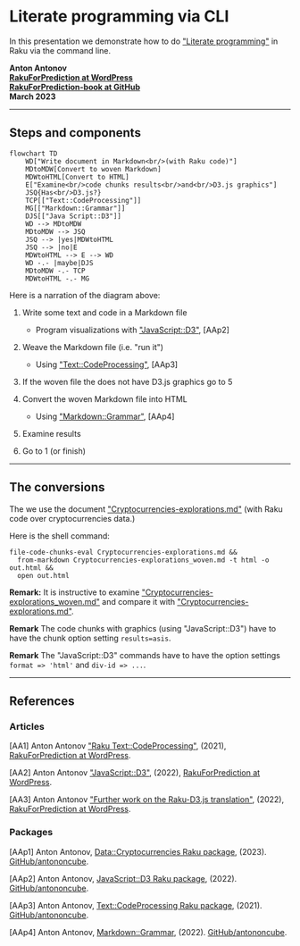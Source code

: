 # Literate programming via CLI

In this presentation we demonstrate how to do 
["Literate programming"](https://en.wikipedia.org/wiki/Literate_programming)
in Raku via the command line.

**Anton Antonov   
[RakuForPrediction at WordPress](https://rakuforprediction.wordpress.com)   
[RakuForPrediction-book at GitHub](https://github.com/antononcube/RakuForPrediction-book)   
March 2023**

-------

## Steps and components

```mermaid
flowchart TD
    WD["Write document in Markdown<br/>(with Raku code)"]
    MDtoMDW[Convert to woven Markdown]
    MDWtoHTML[Convert to HTML]
    E["Examine<br/>code chunks results<br/>and<br/>D3.js graphics"]
    JSQ{Has<br/>D3.js?}
    TCP[["Text::CodeProcessing"]]
    MG[["Markdown::Grammar"]]
    DJS[["Java Script::D3"]]
    WD --> MDtoMDW
    MDtoMDW --> JSQ 
    JSQ --> |yes|MDWtoHTML
    JSQ --> |no|E
    MDWtoHTML --> E --> WD
    WD -.- |maybe|DJS
    MDtoMDW -.- TCP
    MDWtoHTML -.- MG
```

Here is a narration of the diagram above:

1. Write some text and code in a Markdown file

    - Program visualizations with ["JavaScript::D3"](https://raku.land/zef:antononcube/JavaScript::D3), [AAp2] 

2. Weave the Markdown file (i.e. "run it")
    
    - Using ["Text::CodeProcessing"](https://raku.land/zef:antononcube/Text::CodeProcessing), [AAp3]

3. If the woven file the does not have D3.js graphics go to 5

4. Convert the woven Markdown file into HTML

    -  Using ["Markdown::Grammar"](https://raku.land/zef:antononcube/Markdown::Grammar), [AAp4]

5. Examine results

6. Go to 1 (or finish)

-------

## The conversions

The we use the document
["Cryptocurrencies-explorations.md"](./Documents/Cryptocurrencies-explorations.md)
(with Raku code over cryptocurrencies data.)

Here is the shell command:

```
file-code-chunks-eval Cryptocurrencies-explorations.md && 
  from-markdown Cryptocurrencies-explorations_woven.md -t html -o out.html && 
  open out.html
```

**Remark:** It is instructive to examine 
["Cryptocurrencies-explorations_woven.md"](./Documents/Cryptocurrencies-explorations_woven.md)
and compare it with
["Cryptocurrencies-explorations.md"](./Documents/Cryptocurrencies-explorations.md).

**Remark** The code chunks with graphics (using "JavaScript::D3") have to have the chunk option setting `results=asis`. 

**Remark** The "JavaScript::D3" commands have to have the option settings `format => 'html'` and `div-id => ...`. 

-------

## References

### Articles

[AA1] Anton Antonov
["Raku Text::CodeProcessing"](https://rakuforprediction.wordpress.com/2021/07/13/raku-textcodeprocessing/),
(2021),
[RakuForPrediction at WordPress](https://rakuforprediction.wordpress.com).

[AA2] Anton Antonov
["JavaScript::D3"](https://rakuforprediction.wordpress.com/2022/12/15/javascriptd3/),
(2022),
[RakuForPrediction at WordPress](https://rakuforprediction.wordpress.com).

[AA3] Anton Antonov
["Further work on the Raku-D3.js translation"](https://rakuforprediction.wordpress.com/2022/12/22/further-work-on-the-raku-to-d3-js-translation/),
(2022),
[RakuForPrediction at WordPress](https://rakuforprediction.wordpress.com).
 
### Packages

[AAp1] Anton Antonov,
[Data::Cryptocurrencies Raku package](https://github.com/antononcube/Raku-Data-Cryptocurrencies),
(2023).
[GitHub/antononcube](https://github.com/antononcube).

[AAp2] Anton Antonov,
[JavaScript::D3 Raku package](https://github.com/antononcube/Raku-JavaScript-D3),
(2022).
[GitHub/antononcube](https://github.com/antononcube).

[AAp3] Anton Antonov,
[Text::CodeProcessing Raku package](https://github.com/antononcube/Raku-Text-CodeProcessing),
(2021).
[GitHub/antononcube](https://github.com/antononcube).

[AAp4] Anton Antonov,
[Markdown::Grammar](https://github.com/antononcube/Raku-Markdown-Grammar),
(2022).
[GitHub/antononcube](https://github.com/antononcube).



